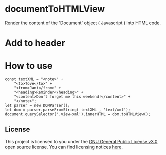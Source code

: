 # documentToHTMLView
Render the content of the 'Document' object ( Javascript ) into HTML code.

# Add to header
<link href="documentToHTMLView.css" rel="stylesheet"/>
<script src="documentToHTMLView.js"></script>

# How to use
```
const textXML = "<note>" +
    "<to>Tove</to>" +
    "<from>Jani</from>" +
    "<heading>Reminder</heading>" +
    "<content>Don't forget me this weekend!</content>" +
    "</note>";
let parser = new DOMParser();
let dom = parser.parseFromString( textXML , 'text/xml');
document.querySelector('.view-xml').innerHTML = dom.toHTMLView();
```

## License

This project is licensed to you under the [GNU General Public License v3.0](./COPYING) open source license. You can find licensing notices [here](./NOTICES).